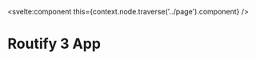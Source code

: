 <script>
    export let context
</script>

<svelte:component this={context.node.traverse('../page').component} />

# Routify 3 App

